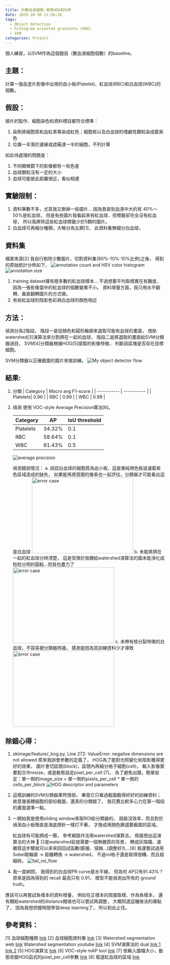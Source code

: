 ```yaml
---
title: 計數血液細胞-使用HOG和SVM
date: 2020-10-30 21:56:20
tags:
  - Object detection
  - histogram oriented gradients (HOG)
  - SVM
categories: Project
---
```


個人練習，以SVM作為這個題目（數血液細胞個數）的baseline。
<!-- more -->

## 主題：
計算一張血塗片影像中出現的血小板(Platelet)、紅血球(RBC)和白血球(WBC)的個數。

## 假設：
玻片的製作、細胞染色和資料標註都符合標準：
1. 染劑將細胞質和血紅素等染成紅色；細胞核以及白血球的嗜鹼性顆粒染成藍紫色
2. 位置一半落於邊緣或遮蔽達一半的細胞，不列計算

如此待處理的問題是：
1. 不同顯微鏡下的影像都有一些色差
2. 血球顆粒沒有一定的大小
3. 血球可能彼此距離很近，看似相連

## 實驗限制：
1. 資料筆數不多，尤其我又刪掉一些圖片...
   因為我查到血液中大約有 40%～50%是紅血球，
   但是有些圖片我看起來有紅血球、但標籤卻完全沒有紅血球，
   所以我屏除這些紅血球標籤少於5顆的圖片。
2. 白血球可再細分種類，大略分為五類[1]，
   此資料集無細分白血球。

## 資料集
檔案來源[2]
我自行剔除少數圖片、切割資料集(80%-10%-10%比例)之後，
得到的原始統計分佈如下，
![annotation count and HSV color histogram](statistic_1.png "count statistics, Histogram in HSV space")
![annotation size](stat_w_h_count.png "size statistics")
1. training dataset擁有極多數的紅血球樣本...
   不過想要平均取樣實在有難度，
   因為一張影像當中的紅血球的個數變異不小。
   資料增量方面，我只用水平翻轉、垂直翻轉圖片的方式做。
2. 有些紅血球的陰影色彩與白血球的顏色相近

## 方法：
偵測分為2階段，
階段一是從顏色和圓形輪廓來選取可能有血球的畫面，
借助watershed[3]演算法來分割擠在一起的血球，
階段二是將選取的畫面給SVM分類器過目，
SVM[4]分類器根據HOG[5]提取的影像特徵，
判斷該區塊是否存在目標細胞。

SVM分類器以正確截圖的圖片來做訓練。
![My object detector flow](flow.png "work flow")

## 結果:
1. 分類
   | Category      | Macro avg F1-score |
   | ----------- | ----------- |
   | Platelets| 0.96  |
   | RBC   | 0.99 |
   | WBC   | 0.99 |

2. 偵測
   使用 VOC-style Average Precision算法[6]。

   | Category      | AP | IoU threshold |
   | ----------- | ------ | ----- |
   | Platelets| 34.32%  | 0.1 |
   | RBC   | 58.64% | 0.1 |
   | WBC   | 91.43% | 0.5 |

   ![average precision](mAP.png "the AP score")

   偵測錯誤情況：
   a. 誤認白血球的細胞質為血小板，這是單純用色板過濾藍紫色區域造成的缺失，
      如果能再將周圍的像素也一起評估，分類器才可能看出這是白血球
      <img src="fail_Platelet_00003.jpg" width=320 height=240 title="platelet_misclassication" alt="error case" />
   b. 未能將擠在一起的紅血球分辨清楚，
      這是受限於我餵給watershed演算法的圖未能淨化成粒粒分明的圓點...但我也盡力了
      <img src="fail_RBC_00013.jpg" width=320 height=240 title="rbc_misclassication" alt="error case" />
   c. 未帶有核分裂特徵的白血球，不容易被分類器辨識，
      猜測是因為其訓練資料少才導致
      <img src="fail_WBC_00270.jpg" width=320 height=240 title="wbc_misclassication" alt="error case" />

## 除錯心得：
1. skimage/feature/_hog.py, Line 272: ValueError: negative dimensions are not allowed
   原來我誤會參數的定義了，
   HOG為了能對光照變化和陰影獲得更好的效果，
   圖片會切區間(block)，區間內再細分格子細胞(cell)，
   輸入影像需要配合作resize，或是動態設定pixel_per_cell [7]，
   為了避免出錯，簡單設定：單一側的image_size = 單一側的pixels_per_cell * 單一側的cells_per_block
   ![HOG descriptor and parameters](hog_viz.png "visualize the HOG descriptor")

2. 這樣訓練的SVM分類器果然很弱，
   畢竟它只看過截圖截得好好的訓練資料；
   故意幾張餵細胞的部份截圖，還真的分類錯了。
   我花費比較多心力在第一階段的畫面選準一點。

3. 一開始我是使用sliding window來取ROI給分類器的，
   超級沒效率，而且對於偵測血小板簡直是海底撈針一樣打不著，
   才換成用顏色篩選要截圖的區域。

   紅血球有可能擠成一團，
   參考網路作法用watershed演算法，
   佩服想出這演算法的大神 👏
   只是watershed前提需要一個無雜質的背景，
   轉成灰階檔、濾雜質這步驟就可以來來回回試函數(膨脹、侵蝕...)調整好久...[8]
   我還嘗試過用Sobel取輪廓 → 距離轉換 → watershed，
   不過roi格子還是取得很糟、而且超細碎。
   ![fail_roi_flow](roi_flow_364.png "sobel_version_roi")

4. 我一度納悶，
   我得到的白血球PR curve是水平線，
   但為何 AP只有91.43%？
   原來是因為得到的 recall 最高只有 0.91，
   模型不能偵測出所有的 ground truth。

應該可以再嘗試負樣本的資料增量，
例如在正樣本的周圍取樣、作為負樣本，
還有餵給watershed的distance閥值也可以嘗試再調整，
大概知道這種做法的痛點了，
因為我想把握時間學習deep learning了，
所以到此止住。

   

## 參考資料：
[1] 血球細胞種類 [link](http://youthyear.blogspot.com/2010/08/liu-stain.html)
[2] 血球細胞資料集 [link](https://github.com/Shenggan/BCCD_Dataset)
[3] Watershed segmentation web [link](https://www.itread01.com/content/1541250183.html)
    Watershed segmentation youtube [link](https://www.youtube.com/watch?v=AsTvGxuiqKs)
[4] SVM演算法的 dual [link 1](https://www.quora.com/Whats-the-point-in-using-the-dual-problem-when-fitting-SVM) [link 2](https://medium.com/@ashwanibhardwajcodevita16/from-zero-to-hero-in-depth-support-vector-machine-264931a1e135)
[5] HOG演算法 [link](https://medium.com/analytics-vidhya/a-take-on-h-o-g-feature-descriptor-e839ebba1e52)
[6] VOC-style mAP tool [link](https://github.com/rafaelpadilla/Object-Detection-Metrics)
[7] 依輸入圖檔大小，動態改變HOG函式的pixel_per_cell參數 [link](https://stackoverflow.com/questions/55664799/default-value-for-pixels-per-cell-skimage-feature-hog/55743702)
[8] 框選紅血球的區域 [link](https://stackoverflow.com/questions/36438313/filling-holes-of-an-image-in-python-with-cv2-not-working)
